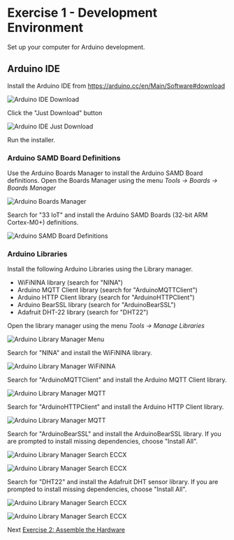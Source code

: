 # Exercise 1 - Development Environment

Set up your computer for Arduino development.

## Arduino IDE
Install the Arduino IDE from https://arduino.cc/en/Main/Software#download

![Arduino IDE Download](images/ArduinoIDE.png)

Click the "Just Download" button

![Arduino IDE Just Download](images/ArduinoIDE-just-download.png)

Run the installer.

### Arduino SAMD Board Definitions
Use the Arduino Boards Manager to install the Arduino SAMD Board definitions. Open the Boards Manager using the menu _Tools -> Boards -> Boards Manager_

![Arduino Boards Manager](images/BoardManager-Menu.png)

Search for "33 IoT" and install the Arduino SAMD Boards (32-bit ARM Cortex-M0+) definitions.

![Arduino SAMD Board Definitions](images/BoardsManager.png)
        
### Arduino Libraries        
Install the following Arduino Libraries using the Library manager. 

* WiFiNINA library (search for "NINA")
* Arduino MQTT Client library (search for "ArduinoMQTTClient")
* Arduino HTTP Client library (search for "ArduinoHTTPClient")
* Arduino BearSSL library (search for "ArduinoBearSSL")
* Adafruit DHT-22 library (search for "DHT22")

Open the library manager using the menu _Tools -> Manage Libraries_

![Arduino Library Manager Menu](images/ManageLibraries.png)

Search for "NINA" and install the WiFiNINA library.

![Arduino Library Manager WiFiNINA](images/library-wifinina.png)

Search for "ArduinoMQTTClient" and install the Arduino MQTT Client library.

![Arduino Library Manager MQTT](images/library-arduinomqttclient.png)

Search for "ArduinoHTTPClient" and install the Arduino HTTP Client library.

![Arduino Library Manager MQTT](images/library-arduinohttpclient.png)

Search for "ArduinoBearSSL" and install the ArduinoBearSSL library. If you are prompted to install missing dependencies, choose "Install All".

![Arduino Library Manager Search ECCX](images/library-arduinobearssl.png)

![Arduino Library Manager Search ECCX](images/library-arduinobearssl-dependencies.png)

Search for "DHT22" and install the Adafruit DHT sensor library. If you are prompted to install missing dependencies, choose "Install All".

![Arduino Library Manager Search ECCX](images/library-dht22.png)

![Arduino Library Manager Search ECCX](images/library-dht22-dependencies.png)

Next [Exercise 2: Assemble the Hardware](exercise2.md)